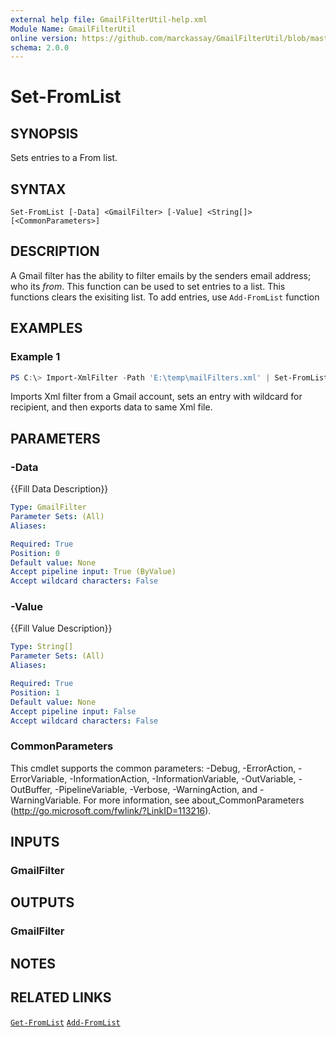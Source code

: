 ```yaml
---
external help file: GmailFilterUtil-help.xml
Module Name: GmailFilterUtil
online version: https://github.com/marckassay/GmailFilterUtil/blob/master/docs/Set-FromList.md
schema: 2.0.0
---
```


# Set-FromList

## SYNOPSIS
Sets entries to a From list.

## SYNTAX

```
Set-FromList [-Data] <GmailFilter> [-Value] <String[]> [<CommonParameters>]
```

## DESCRIPTION

A Gmail filter has the ability to filter emails by the senders email address; who its *from*. This function can be used to set entries to a list. This functions clears the exisiting list. To add entries, use `Add-FromList` function

## EXAMPLES

### Example 1

```powershell
PS C:\> Import-XmlFilter -Path 'E:\temp\mailFilters.xml' | Set-FromList -Value "*@aerotek.com" | Export-XmlFilter -Path 'E:\temp\mailFilters.xml'
```

Imports Xml filter from a Gmail account, sets an entry with wildcard for recipient, and then exports data to same Xml file.

## PARAMETERS

### -Data

{{Fill Data Description}}

```yaml
Type: GmailFilter
Parameter Sets: (All)
Aliases:

Required: True
Position: 0
Default value: None
Accept pipeline input: True (ByValue)
Accept wildcard characters: False
```

### -Value

{{Fill Value Description}}

```yaml
Type: String[]
Parameter Sets: (All)
Aliases:

Required: True
Position: 1
Default value: None
Accept pipeline input: False
Accept wildcard characters: False
```

### CommonParameters
This cmdlet supports the common parameters: -Debug, -ErrorAction, -ErrorVariable, -InformationAction, -InformationVariable, -OutVariable, -OutBuffer, -PipelineVariable, -Verbose, -WarningAction, and -WarningVariable. For more information, see about_CommonParameters (http://go.microsoft.com/fwlink/?LinkID=113216).

## INPUTS

### GmailFilter

## OUTPUTS

### GmailFilter

## NOTES

## RELATED LINKS

[`Get-FromList`](https://github.com/marckassay/GmailFilterUtil/blob/master/docs/Get-FromList.md)
[`Add-FromList`](https://github.com/marckassay/GmailFilterUtil/blob/master/docs/Add-FromList.md)

